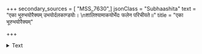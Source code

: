 +++
secondary_sources = [ "MSS_7630",]
jsonClass = "Subhaashita"
text = "एका भूरुभयोरैक्यम् उभयोर्दलकाण्डयोः।  \nशालिश्यामाकयोर्भेदः फलेन परिचीयते॥"
title = "एका भूरुभयोरैक्यम्"

+++

<details><summary>Text</summary>

एका भूरुभयोरैक्यम् उभयोर्दलकाण्डयोः।  
शालिश्यामाकयोर्भेदः फलेन परिचीयते॥
</details>
